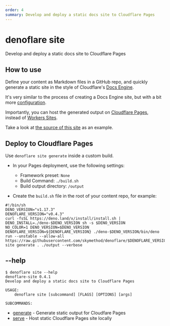 ```yaml
---
order: 4
summary: Develop and deploy a static docs site to Cloudflare Pages
---
```


# denoflare site
Develop and deploy a static docs site to Cloudflare Pages

## How to use
Define your content as Markdown files in a GitHub repo, and quickly generate a static site
in the style of Cloudflare's [Docs Engine](https://developers.cloudflare.com/docs-engine/).

It's very similar to the process of creating a Docs Engine site, but with a bit more [configuration](/cli/site/configuration).

Importantly, you can host the generated output on [Cloudflare Pages](https://pages.cloudflare.com/),
instead of [Workers Sites](https://developers.cloudflare.com/workers/platform/sites).

Take a look at [the source of this site](https://github.com/skymethod/denoflare-docs/) as an example.

## Deploy to Cloudflare Pages
Use `denoflare site generate` inside a custom build.

- In your Pages deployment, use the following settings:
  - Framework preset: `None`
  - Build Command: `./build.sh`
  - Build output directory: `/output`

- Create the `build.sh` file in the root of your content repo, for example:
```
#!/bin/sh
DENO_VERSION="v1.17.3"
DENOFLARE_VERSION="v0.4.3"
curl -fsSL https://deno.land/x/install/install.sh | DENO_INSTALL=./deno-$DENO_VERSION sh -s $DENO_VERSION
NO_COLOR=1 DENO_VERSION=$DENO_VERSION DENOFLARE_VERSION=${DENOFLARE_VERSION} ./deno-$DENO_VERSION/bin/deno run --unstable --allow-all https://raw.githubusercontent.com/skymethod/denoflare/$DENOFLARE_VERSION/cli/cli.ts site generate . ./output --verbose
```

## --help
```
$ denoflare site --help
denoflare-site 0.4.1
Develop and deploy a static docs site to Cloudflare Pages

USAGE:
    denoflare site [subcommand] [FLAGS] [OPTIONS] [args]

SUBCOMMANDS:
```
 - [generate](/cli/site/generate) - Generate static output for Cloudfare Pages
 - [serve](/cli/site/serve) - Host static Cloudflare Pages site locally
